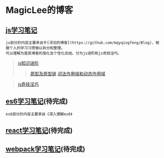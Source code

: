 # MagicLee的博客

## [js学习笔记]()
```
js部分的内容主要来自于[冴羽的博客](https://github.com/mqyqingfeng/Blog)，根据个人的学习习惯做以拆分和整理。
可以理解为是其博客的简化及个性化总结。分为js进阶和js奇技淫巧。
```
>[js知识进阶](https://github.com/MagicLeeW/Blog/issues/1)
>>[原型及原型链](https://github.com/MagicLeeW/Blog/issues/3)
>>[词法作用域和动态作用域](https://github.com/MagicLeeW/Blog/issues/4)

>[js奇技淫巧](https://github.com/MagicLeeW/Blog/issues/2)


## [es6学习笔记]()(待完成)
```
es6部分的内容主要来自《深入理解es6》
```

## [react学习笔记]()(待完成)

## [webpack学习笔记]()(待完成)
